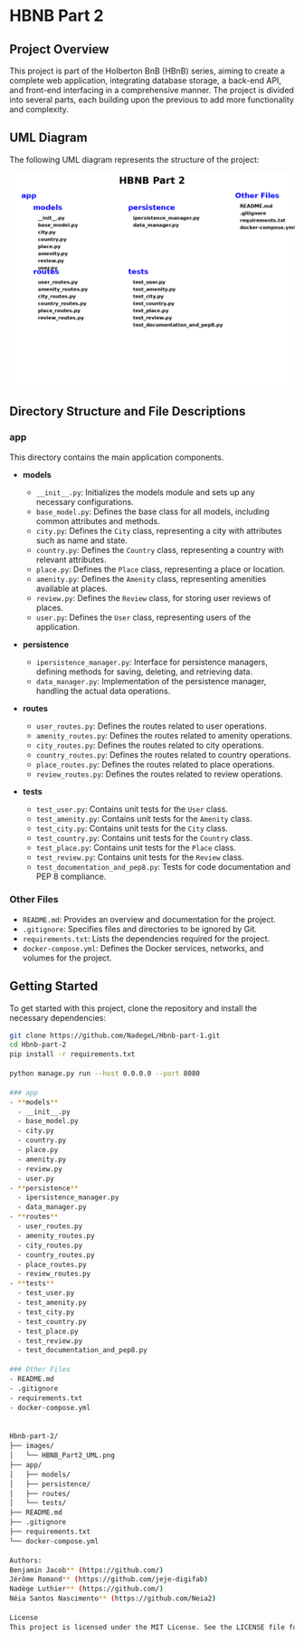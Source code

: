 # HBNB Part 2

## Project Overview

This project is part of the Holberton BnB (HBnB) series, aiming to create a complete web application, integrating database storage, a back-end API, and front-end interfacing in a comprehensive manner. The project is divided into several parts, each building upon the previous to add more functionality and complexity.

## UML Diagram

The following UML diagram represents the structure of the project:

![HBNB Part 2 UML](images/HBNB_Part2_UML.png)

## Directory Structure and File Descriptions

### app
This directory contains the main application components.

- **models**
  - `__init__.py`: Initializes the models module and sets up any necessary configurations.
  - `base_model.py`: Defines the base class for all models, including common attributes and methods.
  - `city.py`: Defines the `City` class, representing a city with attributes such as name and state.
  - `country.py`: Defines the `Country` class, representing a country with relevant attributes.
  - `place.py`: Defines the `Place` class, representing a place or location.
  - `amenity.py`: Defines the `Amenity` class, representing amenities available at places.
  - `review.py`: Defines the `Review` class, for storing user reviews of places.
  - `user.py`: Defines the `User` class, representing users of the application.

- **persistence**
  - `ipersistence_manager.py`: Interface for persistence managers, defining methods for saving, deleting, and retrieving data.
  - `data_manager.py`: Implementation of the persistence manager, handling the actual data operations.

- **routes**
  - `user_routes.py`: Defines the routes related to user operations.
  - `amenity_routes.py`: Defines the routes related to amenity operations.
  - `city_routes.py`: Defines the routes related to city operations.
  - `country_routes.py`: Defines the routes related to country operations.
  - `place_routes.py`: Defines the routes related to place operations.
  - `review_routes.py`: Defines the routes related to review operations.

- **tests**
  - `test_user.py`: Contains unit tests for the `User` class.
  - `test_amenity.py`: Contains unit tests for the `Amenity` class.
  - `test_city.py`: Contains unit tests for the `City` class.
  - `test_country.py`: Contains unit tests for the `Country` class.
  - `test_place.py`: Contains unit tests for the `Place` class.
  - `test_review.py`: Contains unit tests for the `Review` class.
  - `test_documentation_and_pep8.py`: Tests for code documentation and PEP 8 compliance.

### Other Files
- `README.md`: Provides an overview and documentation for the project.
- `.gitignore`: Specifies files and directories to be ignored by Git.
- `requirements.txt`: Lists the dependencies required for the project.
- `docker-compose.yml`: Defines the Docker services, networks, and volumes for the project.

## Getting Started

To get started with this project, clone the repository and install the necessary dependencies:

```bash
git clone https://github.com/NadegeL/Hbnb-part-1.git
cd Hbnb-part-2
pip install -r requirements.txt

python manage.py run --host 0.0.0.0 --port 8080

### app
- **models**
  - __init__.py
  - base_model.py
  - city.py
  - country.py
  - place.py
  - amenity.py
  - review.py
  - user.py
- **persistence**
  - ipersistence_manager.py
  - data_manager.py
- **routes**
  - user_routes.py
  - amenity_routes.py
  - city_routes.py
  - country_routes.py
  - place_routes.py
  - review_routes.py
- **tests**
  - test_user.py
  - test_amenity.py
  - test_city.py
  - test_country.py
  - test_place.py
  - test_review.py
  - test_documentation_and_pep8.py

### Other Files
- README.md
- .gitignore
- requirements.txt
- docker-compose.yml


Hbnb-part-2/
├── images/
│   └── HBNB_Part2_UML.png
├── app/
│   ├── models/
│   ├── persistence/
│   ├── routes/
│   └── tests/
├── README.md
├── .gitignore
├── requirements.txt
└── docker-compose.yml

Authors:
Benjamin Jacob** (https://github.com/)
Jérôme Romand** (https://github.com/jeje-digifab)
Nadège Luthier** (https://github.com/)
Néia Santos Nascimento** (https://github.com/Neia2)

License
This project is licensed under the MIT License. See the LICENSE file for more details.